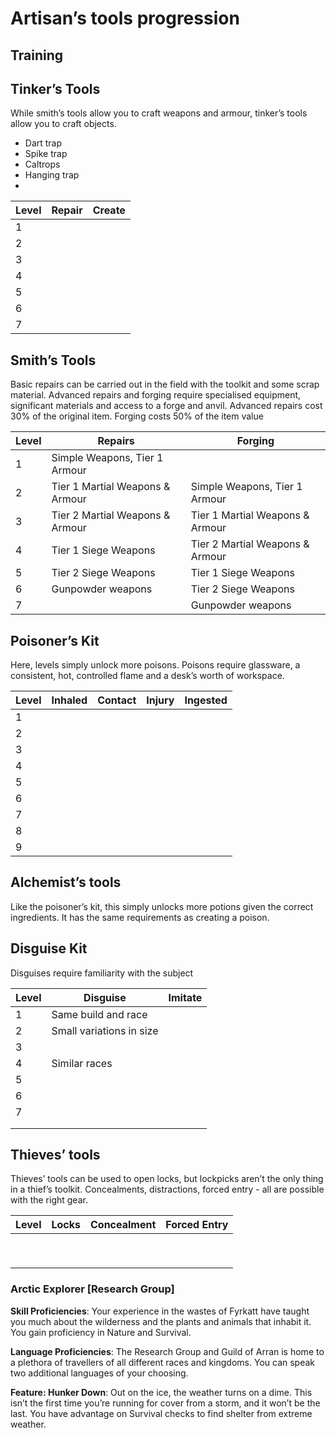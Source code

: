 # Artisan’s tools progression

## Training



## Tinker’s Tools

While smith’s tools allow you to craft weapons and armour, tinker’s tools allow you to craft objects.

- Dart trap
- Spike trap
- Caltrops
- Hanging trap
- 

| Level | Repair | Create |
| ----- | ------ | ------ |
| 1     |        |        |
| 2     |        |        |
| 3     |        |        |
| 4     |        |        |
| 5     |        |        |
| 6     |        |        |
| 7     |        |        |



## Smith’s Tools

Basic repairs can be carried out in the field with the toolkit and some scrap material. Advanced repairs and forging require specialised equipment, significant materials and access to a forge and anvil. Advanced repairs cost 30% of the original item. Forging costs 50% of the item value

| Level | Repairs                         | Forging                         |
| ----- | ------------------------------- | ------------------------------- |
| 1     | Simple Weapons, Tier 1 Armour   |                                 |
| 2     | Tier 1 Martial Weapons & Armour | Simple Weapons, Tier 1 Armour   |
| 3     | Tier 2 Martial Weapons & Armour | Tier 1 Martial Weapons & Armour |
| 4     | Tier 1 Siege Weapons            | Tier 2 Martial Weapons & Armour |
| 5     | Tier 2 Siege Weapons            | Tier 1 Siege Weapons            |
| 6     | Gunpowder weapons               | Tier 2 Siege Weapons            |
| 7     |                                 | Gunpowder weapons               |



## Poisoner’s Kit

Here, levels simply unlock more poisons. Poisons require glassware, a consistent, hot, controlled flame and a desk’s worth of workspace.

| Level | Inhaled | Contact | Injury | Ingested |
| ----- | ------- | ------- | ------ | -------- |
| 1     |         |         |        |          |
| 2     |         |         |        |          |
| 3     |         |         |        |          |
| 4     |         |         |        |          |
| 5     |         |         |        |          |
| 6     |         |         |        |          |
| 7     |         |         |        |          |
| 8     |         |         |        |          |
| 9     |         |         |        |          |



## Alchemist’s tools

Like the poisoner’s kit, this simply unlocks more potions given the correct ingredients. It has the same requirements as creating a poison.

## Disguise Kit

Disguises require familiarity with the subject

| Level | Disguise                 | Imitate |
| ----- | ------------------------ | ------- |
| 1     | Same build and race      |         |
| 2     | Small variations in size |         |
| 3     |                          |         |
| 4     | Similar races            |         |
| 5     |                          |         |
| 6     |                          |         |
| 7     |                          |         |
|       |                          |         |
|       |                          |         |



## Thieves’ tools

Thieves’ tools can be used to open locks, but lockpicks aren’t the only thing in a thief’s toolkit. Concealments, distractions, forced entry - all are possible with the right gear.

| Level | Locks | Concealment | Forced Entry |
| ----- | ----- | ----------- | ------------ |
|       |       |             |              |
|       |       |             |              |
|       |       |             |              |
|       |       |             |              |
|       |       |             |              |
|       |       |             |              |
|       |       |             |              |
|       |       |             |              |
|       |       |             |              |





### Arctic Explorer [Research Group]

**Skill Proficiencies**: Your experience in the wastes of Fyrkatt have taught you much about the wilderness and the plants and animals that inhabit it. You gain proficiency in Nature and Survival.

**Language Proficiencies**: The Research Group and Guild of Arran is home to a plethora of travellers of all different races and kingdoms. You can speak two additional languages of your choosing.

**Feature: Hunker Down**: Out on the ice, the weather turns on a dime. This isn’t the first time you’re running for cover from a storm, and it won’t be the last. You have advantage on Survival checks to find shelter from extreme weather.